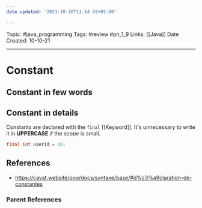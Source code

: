 ```yaml
---
date updated: '2021-10-10T11:14:59+02:00'

---
```


Topic: #java_programming
Tags: #review #pn_1_9
Links: [[Java]]
Date Created: 10-10-21

---

# Constant

## Constant in few words

## Constant in details

Constants are declared with the `final` [[Keyword]]. It's unnecessary to write it in **UPPERCASE** if the _scope_ is small.

```java
final int userId = 10;
```

## References

- <https://cavat.website/poo/docs/syntaxe/base/#d%c3%a9claration-de-constantes>

### Parent References
